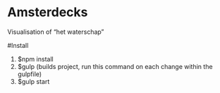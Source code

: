 # Amsterdecks

Visualisation of “het waterschap”

#Install

1. $npm install
2. $gulp (builds project, run this command on each change within the gulpfile)
3. $gulp start